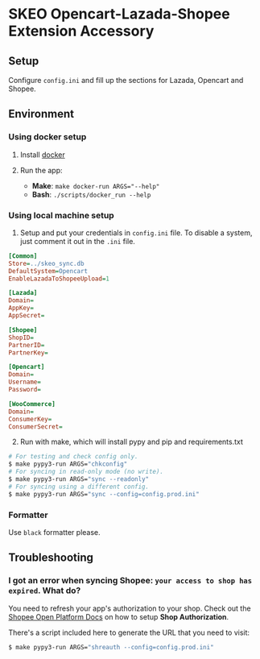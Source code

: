 # SKEO Opencart-Lazada-Shopee Extension Accessory

## Setup

Configure `config.ini` and fill up the sections for Lazada, Opencart and Shopee.

## Environment

### Using docker setup

1. Install [docker](docs.docker.com/get-docker)

2. Run the app:

   - **Make**: `make docker-run ARGS="--help"`
   - **Bash**: `./scripts/docker_run --help`

### Using local machine setup

1. Setup and put your credentials in `config.ini` file. To disable a system,
   just comment it out in the `.ini` file.

```ini
[Common]
Store=../skeo_sync.db
DefaultSystem=Opencart
EnableLazadaToShopeeUpload=1

[Lazada]
Domain=
AppKey=
AppSecret=

[Shopee]
ShopID=
PartnerID=
PartnerKey=

[Opencart]
Domain=
Username=
Password=

[WooCommerce]
Domain=
ConsumerKey=
ConsumerSecret=
```

2. Run with make, which will install pypy and pip and requirements.txt

```sh
# For testing and check config only.
$ make pypy3-run ARGS="chkconfig"
# For syncing in read-only mode (no write).
$ make pypy3-run ARGS="sync --readonly"
# For syncing using a different config.
$ make pypy3-run ARGS="sync --config=config.prod.ini"
```

### Formatter

Use `black` formatter please.

## Troubleshooting

### I got an error when syncing Shopee: `your access to shop has expired`. What do?

You need to refresh your app's authorization to your shop. Check out the
[Shopee Open Platform Docs](https://open.shopee.com/documents?module=63&type=2&id=56)
on how to setup **Shop Authorization**.

There's a script included here to generate the URL that you need to visit:

```sh
$ make pypy3-run ARGS="shreauth --config=config.prod.ini"
```
